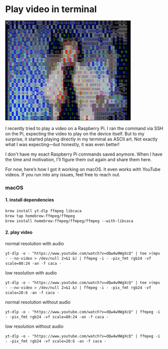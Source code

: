 # Play video in terminal

<img src="preview.png" alt="preview" width="400">

I recently tried to play a video on a Raspberry Pi. I ran the command via SSH on the Pi, expecting the video to play on the device itself. But to my surprise, it started playing directly in my terminal as ASCII art. Not exactly what I was expecting—but honestly, it was even better!

I don't have my exact Raspberry Pi commands saved anymore. When I have the time and motivation, I'll figure them out again and share them here.

For now, here’s how I got it working on macOS. It even works with YouTube videos. If you run into any issues, feel free to reach out.

### macOS

#### 1. install dependencies
```
brew install yt-dlp ffmpeg libcaca
brew tap homebrew-ffmpeg/ffmpeg
brew install homebrew-ffmpeg/ffmpeg/ffmpeg --with-libcaca
```

#### 2. play video

normal resolution with audio
```
yt-dlp -o - "https://www.youtube.com/watch?v=dQw4w9WgXcQ" | tee >(mpv - --no-video > /dev/null 2>&1 &) | ffmpeg -i - -pix_fmt rgb24 -vf scale=80:24 -an -f caca -
```

low resolution with audio
```
yt-dlp -o - "https://www.youtube.com/watch?v=dQw4w9WgXcQ" | tee >(mpv - --no-video > /dev/null 2>&1 &) | ffmpeg -i - -pix_fmt rgb24 -vf scale=20:6 -an -f caca -
```

normal resolution without audio
```
yt-dlp -o - "https://www.youtube.com/watch?v=dQw4w9WgXcQ" | ffmpeg -i - -pix_fmt rgb24 -vf scale=80:24 -an -f caca -
```

low resolution without audio
```
yt-dlp -o - "https://www.youtube.com/watch?v=dQw4w9WgXcQ" | ffmpeg -i - -pix_fmt rgb24 -vf scale=20:6 -an -f caca -
```
